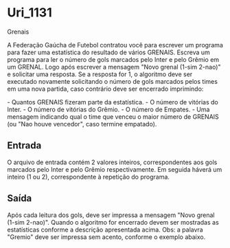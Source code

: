 # Uri_1131
Grenais

A Federação Gaúcha de Futebol contratou você para escrever um programa para fazer uma estatística do resultado de vários GRENAIS. Escreva um programa para ler o número de gols marcados pelo Inter e pelo Grêmio em um GRENAL. Logo após escrever a mensagem "Novo grenal (1-sim 2-nao)" e solicitar uma resposta. Se a resposta for 1, o algoritmo deve ser executado novamente solicitando o número de gols marcados pelos times em uma nova partida, caso contrário deve ser encerrado imprimindo:

\- Quantos GRENAIS fizeram parte da estatística.
\- O número de vitórias do Inter.
\- O número de vitórias do Grêmio.
\- O número de Empates.
\- Uma mensagem indicando qual o time que venceu o maior número de GRENAIS (ou "Nao houve vencedor", caso termine empatado).

## Entrada

O arquivo de entrada contém 2 valores inteiros, correspondentes aos gols marcados pelo Inter e pelo Grêmio respectivamente. Em seguida háverá um inteiro (1 ou 2), correspondente à repetição do programa.

## Saída

Após cada leitura dos gols, deve ser impressa a mensagem "Novo grenal (1-sim 2-nao)". Quando o algoritmo for encerrado devem ser mostradas as estatísticas conforme a descrição apresentada acima. Obs: a palavra "Gremio" deve ser impressa sem acento, conforme o exemplo abaixo.
